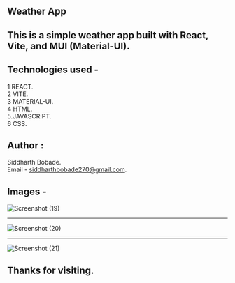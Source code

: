 ## Weather App

## This is a simple weather app built with React, Vite, and MUI (Material-UI).

## Technologies used -
1 REACT. <br>
2 VITE. <br>
3 MATERIAL-UI.<br>
4 HTML.<br>
5.JAVASCRIPT.<br>
6 CSS.<br>

## Author :
Siddharth Bobade. <br>
Email - siddharthbobade270@gmail.com.

## Images - 
![Screenshot (19)](https://github.com/Siddharthbobade/CSS-Mini_Project/assets/142419287/c3dee1cf-ed0d-4ca3-8d38-a73fa78f7c05)
________________________________________________________________________________________________________________________________________________________________________

![Screenshot (20)](https://github.com/Siddharthbobade/CSS-Mini_Project/assets/142419287/fd05bc30-d444-4c78-b4c7-94e865b30153)
________________________________________________________________________________________________________________________________________________________________________

![Screenshot (21)](https://github.com/Siddharthbobade/CSS-Mini_Project/assets/142419287/1e63bf8d-e1b4-4424-9045-f14cab3bcf80)

## Thanks for visiting.








